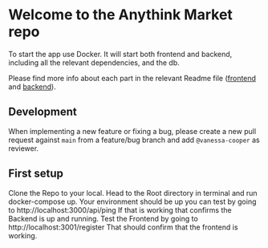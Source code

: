 # Welcome to the Anythink Market repo

To start the app use Docker. It will start both frontend and backend, including all the relevant dependencies, and the db.

Please find more info about each part in the relevant Readme file ([frontend](frontend/readme.md) and [backend](backend/README.md)).

## Development

When implementing a new feature or fixing a bug, please create a new pull request against `main` from a feature/bug branch and add `@vanessa-cooper` as reviewer.

## First setup


Clone the Repo to your local.
Head to the Root directory in terminal and run docker-compose up.
Your environment should be up you can test by going to http://localhost:3000/api/ping
If that is working that confirms the Backend is up and running.
Test the Frontend by going to http://localhost:3001/register
That should confirm that the frontend is working.